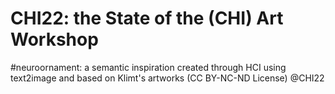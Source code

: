 # CHI22: the State of the (CHI) Art Workshop
#neuroornament: a semantic inspiration created through HСI using text2image and based on Klimt's artworks
(CC BY-NC-ND License) @CHI22

